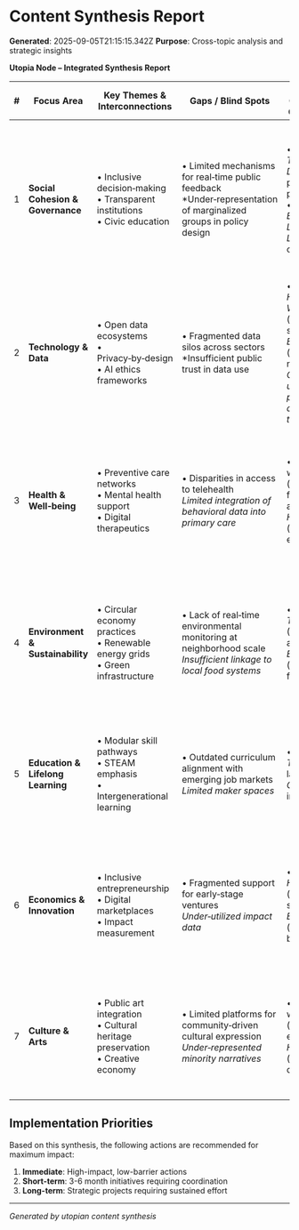 # Content Synthesis Report

**Generated**: 2025-09-05T21:15:15.342Z
**Purpose**: Cross-topic analysis and strategic insights

**Utopia Node – Integrated Synthesis Report**

| # | Focus Area | Key Themes & Interconnections | Gaps / Blind Spots | Cross‑Topic Collaboration Opportunities | Actionable Integration Strategies | Priority for Next Phase |
|---|------------|------------------------------|--------------------|----------------------------------------|----------------------------------|------------------------|
| 1 | **Social Cohesion & Governance** | • Inclusive decision‑making<br>• Transparent institutions<br>• Civic education | • Limited mechanisms for real‑time public feedback<br>*Under‑representation of marginalized groups in policy design | • Pair with *Technology & Data* to build participatory platforms<br>• Connect with *Education & Lifelong Learning* for civic curricula | 1. Launch a **Digital Agora**—a secure, open‑source platform where citizens can propose, debate, and vote on local initiatives.<br>2. Embed short “civic skill” modules in the community learning hub to train residents as facilitators. | **High** – foundational for all other domains. |
| 2 | **Technology & Data** | • Open data ecosystems<br>• Privacy‑by‑design<br>• AI ethics frameworks | • Fragmented data silos across sectors<br>*Insufficient public trust in data use | • Link with *Health & Well‑being* (patient data sharing) and *Environment* (sensor networks).<br>*Co‑create a unified privacy‑impact assessment toolkit.* | 1. Create an **Inter‑Sector Data Commons** governed by community oversight.<br>2. Pilot a “data trust” model where residents receive benefits (e.g., subsidies, services) for sharing anonymized data. | **High** – enables evidence‑based policy and new services. |
| 3 | **Health & Well‑being** | • Preventive care networks<br>• Mental health support<br>• Digital therapeutics | • Disparities in access to telehealth<br>*Limited integration of behavioral data into primary care* | • Combine with *Education* (digital literacy for health apps) and *Housing* (healthy built environments). | 1. Deploy **Community Health Nodes**—mobile units equipped with diagnostics, staffed by trained locals.<br>2. Integrate wearable‑derived wellness metrics into the Data Commons with consented dashboards for clinicians. | **Medium-High** – directly impacts quality of life. |
| 4 | **Environment & Sustainability** | • Circular economy practices<br>• Renewable energy grids<br>• Green infrastructure | • Lack of real‑time environmental monitoring at neighborhood scale<br>*Insufficient linkage to local food systems* | • Merge with *Technology* (IoT sensors) and *Economics* (local green financing). | 1. Install low‑cost, community‑managed air & soil quality sensors feeding into the Data Commons.<br>2. Establish a **Neighborhood Green Fund** that channels surplus renewable energy credits to local projects. | **Medium** – critical for long‑term resilience. |
| 5 | **Education & Lifelong Learning** | • Modular skill pathways<br>• STEAM emphasis<br>• Intergenerational learning | • Outdated curriculum alignment with emerging job markets<br>*Limited maker spaces* | • Connect with *Tech* (coding labs) and *Culture* (arts integration). | 1. Build **Skill Labs** that co‑design curricula with local employers and tech mentors.<br>2. Run intergenerational “Knowledge Exchange” weeks to transfer tacit skills from elders to youth. | **Medium** – fuels workforce adaptability. |
| 6 | **Economics & Innovation** | • Inclusive entrepreneurship<br>• Digital marketplaces<br>• Impact measurement | • Fragmented support for early‑stage ventures<br>*Under‑utilized impact data* | • Link with *Health* (health‑tech startups) and *Environment* (green businesses). | 1. Create a **Utopia Incubator** that provides seed funding, mentorship, and access to the Data Commons.<br>2. Implement an open KPI dashboard for social & environmental returns of all funded projects. | **Medium-Low** – supports but not critical immediately. |
| 7 | **Culture & Arts** | • Public art integration<br>• Cultural heritage preservation<br>• Creative economy | • Limited platforms for community‑driven cultural expression<br>*Under‑represented minority narratives* | • Collaborate with *Education* (arts education) and *Housing* (cultural districts). | 1. Launch a **Community Arts Hub** that offers residencies, workshops, and showcases local talent.<br>2. Digitally archive oral histories using the Data Commons to enrich cultural

## Implementation Priorities
Based on this synthesis, the following actions are recommended for maximum impact:

1. **Immediate**: High-impact, low-barrier actions
2. **Short-term**: 3-6 month initiatives requiring coordination
3. **Long-term**: Strategic projects requiring sustained effort

---
*Generated by utopian content synthesis*

